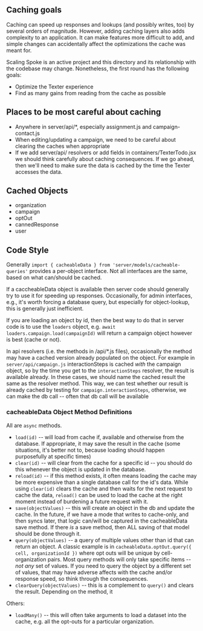 ## Caching goals

Caching can speed up responses and lookups (and possibly writes, too) by several orders of
magnitude.  However, adding caching layers also adds complexity to an application.  It can
make features more difficult to add, and simple changes can accidentally affect the optimizations
the cache was meant for.

Scaling Spoke is an active project and this directory and its relationship with the codebase
may change.  Nonetheless, the first round has the following goals:

* Optimize the Texter experience
* Find as many gains from reading from the cache as possible

## Places to be most careful about caching

* Anywhere in server/api/*, especially assignment.js and campaign-contact.js
* When editing/updating a campaign, we need to be careful about clearing the caches when appropriate
* If we add server/api/ resolvers or add fields in containers/TexterTodo.jsx
  we should think carefully about caching consequences. If we go ahead, then we'll need
  to make sure the data is cached by the time the Texter accesses the data.

## Cached Objects

* organization
* campaign
* optOut
* cannedResponse
* user

## Code Style

Generally `import { cacheableData } from 'server/models/cacheable-queries'` provides a
per-object interface.  Not all interfaces are the same, based on what can/should be cached.

If a caccheableData object is available then server code should generally try to use it
for speeding up responses.  Occasionally, for admin interfaces, e.g., it's worth
forcing a database query, but especially for object-lookup, this is generally just inefficient.

If you are loading an object by id, then the best way to do that in server code is to
use the `loaders` object, e.g. `await loaders.campaign.load(campaignId)` will return
a campaign object however is best (cache or not).

In api resolvers (i.e. the methods in /api/*.js files), occasionally the method may have a
cached version already populated on the object.
For example in `server/api/campaign.js` interactionSteps is cached *with* the campaign object,
so by the time you get to the `interactionSteps` resolver, the result is available already.
In these cases, we should name the cached result the same as the resolver method.  This way,
we can test whether our result is already cached by testing for `campaign.interactionSteps`, otherwise,
we can make the db call -- often that db call will be available 

### cacheableData Object Method Definitions

All are `async` methods.

* `load(id)` -- will load from cache if, available and otherwise from the database.
  If appropriate, it may save the result in the cache (some situations,
  it's better not to, because loading should happen purposefully at specific times)
* `clear(id)` -- will clear from the cache for a specific id -- you should do this whenever
  the object is updated in the database.
* `reload(id)` -- if this method exists, it often means loading the cache may be more
  expensive than a single database call for the id's data.  While using `clear(id)` clears
  the cache and then waits for the next request to cache the data, `reload()` can be used
  to load the cache at the right moment instead of burdening a future request with it.
* `save(objectValues)` -- this will create an object in the db and update the cache.
  In the future, if we have a mode that writes to cache-only, and then syncs later, that
  logic can/will be captured in the cacheableData save method.  If there *is* a save method,
  then ALL saving of that model should be done through it.
* `query(objectValues)` -- a query of multiple values other than id that can return an object.
  A classic example is in `cacheableData.optOut.query({ cell, organizationId })` where opt outs
  will be unique by cell-organization pairs.  Most query methods will only take specific
  items -- *not any* set of values.  If you need to query the object by a different set of
  values, that may have adverse affects with the cache and/or response speed, so think through
  the consequences.
* `clearQuery(objectValues)` -- this is a complement to `query()` and clears the result.
  Depending on the method, it 

Others:
* `loadMany()` -- this will often take arguments to load a dataset into the cache, e.g. all
  the opt-outs for a particular organization.

